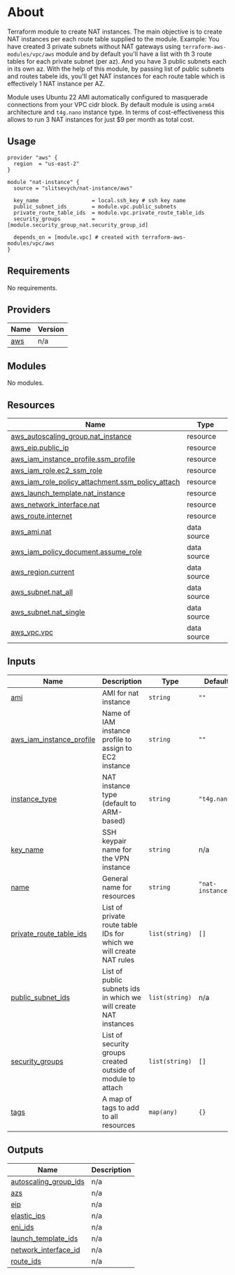 # About

Terraform module to create NAT instances.
The main objective is to create NAT instances per each route table supplied to the module.
Example: You have created 3 private subnets without NAT gateways using `terraform-aws-modules/vpc/aws` module and by default you'll have a list with th
3 route tables for each private subnet (per az). And you have 3 public subnets each in its own az.
With the help of this module, by passing list of public subnets and routes tabele ids, you'll get NAT instances for each route table which is effectively 1 NAT instance per AZ.

Module uses Ubuntu 22 AMI automatically configured to masquerade connections from your VPC cidr block.
By default module is using `arm64` architecture and `t4g.nano` instance type.
In terms of cost-effectiveness this allows to run 3 NAT instances for just $9 per month as total cost.

## Usage

```hcl
provider "aws" {
  region  = "us-east-2"
}

module "nat-instance" {
  source = "slitsevych/nat-instance/aws"

  key_name                 = local.ssh_key # ssh key name
  public_subnet_ids        = module.vpc.public_subnets
  private_route_table_ids  = module.vpc.private_route_table_ids
  security_groups          = [module.security_group_nat.security_group_id]

  depends_on = [module.vpc] # created with terraform-aws-modules/vpc/aws
}
```

## Requirements

No requirements.

## Providers

| Name | Version |
|------|---------|
| <a name="provider_aws"></a> [aws](#provider\_aws) | n/a |

## Modules

No modules.

## Resources

| Name | Type |
|------|------|
| [aws_autoscaling_group.nat_instance](https://registry.terraform.io/providers/hashicorp/aws/latest/docs/resources/autoscaling_group) | resource |
| [aws_eip.public_ip](https://registry.terraform.io/providers/hashicorp/aws/latest/docs/resources/eip) | resource |
| [aws_iam_instance_profile.ssm_profile](https://registry.terraform.io/providers/hashicorp/aws/latest/docs/resources/iam_instance_profile) | resource |
| [aws_iam_role.ec2_ssm_role](https://registry.terraform.io/providers/hashicorp/aws/latest/docs/resources/iam_role) | resource |
| [aws_iam_role_policy_attachment.ssm_policy_attach](https://registry.terraform.io/providers/hashicorp/aws/latest/docs/resources/iam_role_policy_attachment) | resource |
| [aws_launch_template.nat_instance](https://registry.terraform.io/providers/hashicorp/aws/latest/docs/resources/launch_template) | resource |
| [aws_network_interface.nat](https://registry.terraform.io/providers/hashicorp/aws/latest/docs/resources/network_interface) | resource |
| [aws_route.internet](https://registry.terraform.io/providers/hashicorp/aws/latest/docs/resources/route) | resource |
| [aws_ami.nat](https://registry.terraform.io/providers/hashicorp/aws/latest/docs/data-sources/ami) | data source |
| [aws_iam_policy_document.assume_role](https://registry.terraform.io/providers/hashicorp/aws/latest/docs/data-sources/iam_policy_document) | data source |
| [aws_region.current](https://registry.terraform.io/providers/hashicorp/aws/latest/docs/data-sources/region) | data source |
| [aws_subnet.nat_all](https://registry.terraform.io/providers/hashicorp/aws/latest/docs/data-sources/subnet) | data source |
| [aws_subnet.nat_single](https://registry.terraform.io/providers/hashicorp/aws/latest/docs/data-sources/subnet) | data source |
| [aws_vpc.vpc](https://registry.terraform.io/providers/hashicorp/aws/latest/docs/data-sources/vpc) | data source |

## Inputs

| Name | Description | Type | Default | Required |
|------|-------------|------|---------|:--------:|
| <a name="input_ami"></a> [ami](#input\_ami) | AMI for nat instance | `string` | `""` | no |
| <a name="input_aws_iam_instance_profile"></a> [aws\_iam\_instance\_profile](#input\_aws\_iam\_instance\_profile) | Name of IAM instance profile to assign to EC2 instance | `string` | `""` | no |
| <a name="input_instance_type"></a> [instance\_type](#input\_instance\_type) | NAT instance type (default to ARM-based) | `string` | `"t4g.nano"` | no |
| <a name="input_key_name"></a> [key\_name](#input\_key\_name) | SSH keypair name for the VPN instance | `string` | n/a | yes |
| <a name="input_name"></a> [name](#input\_name) | General name for resources | `string` | `"nat-instance"` | no |
| <a name="input_private_route_table_ids"></a> [private\_route\_table\_ids](#input\_private\_route\_table\_ids) | List of private route table IDs for which we will create NAT rules | `list(string)` | `[]` | no |
| <a name="input_public_subnet_ids"></a> [public\_subnet\_ids](#input\_public\_subnet\_ids) | List of public subnets ids in which we will create NAT instances | `list(string)` | n/a | yes |
| <a name="input_security_groups"></a> [security\_groups](#input\_security\_groups) | List of security groups created outside of module to attach | `list(string)` | `[]` | no |
| <a name="input_tags"></a> [tags](#input\_tags) | A map of tags to add to all resources | `map(any)` | `{}` | no |

## Outputs

| Name | Description |
|------|-------------|
| <a name="output_autoscaling_group_ids"></a> [autoscaling\_group\_ids](#output\_autoscaling\_group\_ids) | n/a |
| <a name="output_azs"></a> [azs](#output\_azs) | n/a |
| <a name="output_eip"></a> [eip](#output\_eip) | n/a |
| <a name="output_elastic_ips"></a> [elastic\_ips](#output\_elastic\_ips) | n/a |
| <a name="output_eni_ids"></a> [eni\_ids](#output\_eni\_ids) | n/a |
| <a name="output_launch_template_ids"></a> [launch\_template\_ids](#output\_launch\_template\_ids) | n/a |
| <a name="output_network_interface_id"></a> [network\_interface\_id](#output\_network\_interface\_id) | n/a |
| <a name="output_route_ids"></a> [route\_ids](#output\_route\_ids) | n/a |
<!-- END_TF_DOCS -->